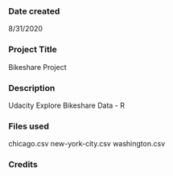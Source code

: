 ### Date created
8/31/2020

### Project Title
Bikeshare Project

### Description
Udacity Explore Bikeshare Data - R

### Files used
chicago.csv
new-york-city.csv
washington.csv

### Credits
